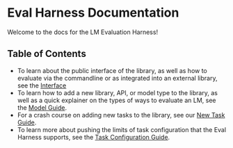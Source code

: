 # Eval Harness Documentation

Welcome to the docs for the LM Evaluation Harness!

## Table of Contents

* To learn about the public interface of the library, as well as how to evaluate via the commandline or as integrated into an external library, see the [Interface](https://github.com/EleutherAI/lm-evaluation-harness/blob/big-refactor/docs/interface.md)
* To learn how to add a new library, API, or model type to the library, as well as a quick explainer on the types of ways to evaluate an LM, see the [Model Guide](https://github.com/EleutherAI/lm-evaluation-harness/blob/big-refactor/docs/model_guide.md).
* For a crash course on adding new tasks to the library, see our [New Task Guide](https://github.com/EleutherAI/lm-evaluation-harness/blob/big-refactor/docs/new_task_guide.md).
* To learn more about pushing the limits of task configuration that the Eval Harness supports, see the [Task Configuration Guide](https://github.com/EleutherAI/lm-evaluation-harness/blob/big-refactor/docs/task_guide.md).
